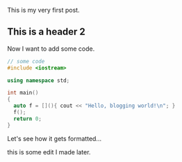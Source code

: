 This is my very first post.

## This is a header 2

Now I want to add some code. 

```c++
// some code
#include <iostream>

using namespace std;

int main()
{
  auto f = [](){ cout << "Hello, blogging world!\n"; }
  f();
  return 0;
}
```

Let's see how it gets formatted...

this is some edit I made later.
